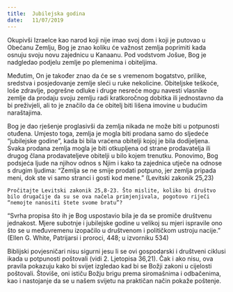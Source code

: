 ```yaml
---
title:  Jubilejska godina
date:   11/07/2019
---
```


Okupivši Izraelce kao narod koji nije imao svoj dom i koji je putovao u Obećanu Zemlju, Bog je znao koliku će važnost zemlja poprimiti kada osnuju svoju novu zajednicu u Kanaanu. Pod vodstvom Jošue, Bog je nadgledao podjelu zemlje po plemenima i obiteljima.

Međutim, On je također znao da će se s vremenom bogatstvo, prilike, sredstva i posjedovanje zemlje sleći u ruke nekolicine. Obiteljske teškoće, loše zdravlje, pogrešne odluke i druge nesreće mogu navesti vlasnike zemlje da prodaju svoju zemlju radi kratkoročnog dobitka ili jednostavno da bi preživjeli, ali to je značilo da će obitelj biti lišena imovine u budućim naraštajima.

Bog je dao rješenje proglasivši da zemlja nikada ne može biti u potpunosti otuđena. Umjesto toga, zemlja je mogla biti prodana samo do sljedeće “jubilejske godine”, kada bi bila vraćena obitelji kojoj je bila dodijeljena. Svaka prodana zemlja mogla je biti otkupljena od strane prodavatelja ili drugog člana prodavateljeve obitelji u bilo kojem trenutku. Ponovimo, Bog podsjeća ljude na njihov odnos s Njim i kako ta zajednica utječe na odnose s drugim ljudima: “Zemlja se ne smije prodati potpuno, jer zemlja pripada meni, dok ste vi samo stranci i gosti kod mene.” (Levitski zakonik 25,23)

`Pročitajte Levitski zakonik 25,8-23. Što mislite, koliko bi društvo bilo drugačije da su se ova načela primjenjivala, pogotovo riječi “nemojte nanositi štete svome bratu”?`

“Svrha propisa što ih je Bog uspostavio bila je da se promiče društvenu jednakost. Mjere subotnje i jubilejske godine u velikoj su mjeri ispravile ono što se u međuvremenu izopačilo u društvenom i političkom ustroju nacije.” (Ellen G. White, Patrijarsi i proroci, 448; u izvorniku 534)

Biblijski povjesničari nisu sigurni jesu li se ovi gospodarski i društveni ciklusi ikada u potpunosti poštovali (vidi 2. Ljetopisa 36,21). Čak i ako nisu, ova pravila pokazuju kako bi svijet izgledao kad bi se Božji zakoni u cijelosti poštovali. Štoviše, oni ističu Božju brigu prema siromašnima i odbačenima, kao i nastojanje da se u našem svijetu na praktičan način pokaže poštenje.
